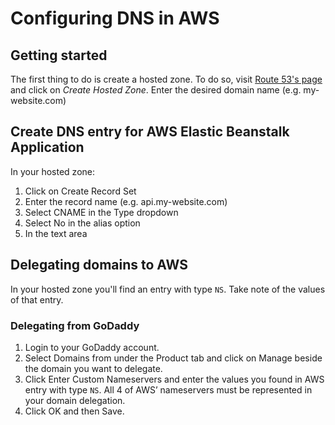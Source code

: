# Configuring DNS in AWS

## Getting started

The first thing to do is create a hosted zone. To do so, visit [Route 53's page](https://console.aws.amazon.com/route53/home?region=us-east-1#hosted-zones:) 
and click on *Create Hosted Zone*. Enter the desired domain name (e.g. my-website.com)

## Create DNS entry for AWS Elastic Beanstalk Application

In your hosted zone:

1. Click on Create Record Set
2. Enter the record name (e.g. api.my-website.com)
3. Select CNAME in the Type dropdown
4. Select No in the alias option
5. In the text area 

## Delegating domains to AWS

In your hosted zone you'll find an entry with type `NS`. Take note of the values of that entry.

### Delegating from GoDaddy

1. Login to your GoDaddy account.
2. Select Domains from under the Product tab and click on Manage beside the domain you want to delegate.
3. Click Enter Custom Nameservers and enter the values you found in AWS entry with type `NS`. All 4 of AWS’ nameservers must be represented in your domain delegation.
4. Click OK and then Save.
